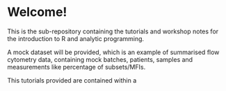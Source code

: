 # Welcome! 

This is the sub-repository containing the tutorials and workshop notes for the introduction to R and analytic programming. 

A mock dataset will be provided, which is an example of summarised flow cytometry data, containing mock batches, patients, samples and measurements like percentage of subsets/MFIs.

This tutorials provided are contained within a 

